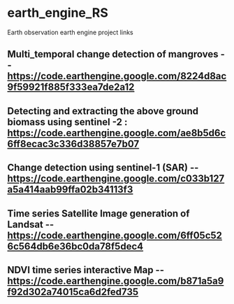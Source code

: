 # earth_engine_RS
Earth observation earth engine project links

## Multi_temporal change detection of mangroves -- https://code.earthengine.google.com/8224d8ac9f59921f885f333ea7de2a12

## Detecting and extracting the above ground biomass using sentinel -2 : https://code.earthengine.google.com/ae8b5d6c6ff8ecac3c336d38857e7b07

## Change detection using sentinel-1 (SAR) -- https://code.earthengine.google.com/c033b127a5a414aab99ffa02b34113f3

## Time series Satellite Image generation of Landsat -- https://code.earthengine.google.com/6ff05c526c564db6e36bc0da78f5dec4

## NDVI time series interactive Map -- https://code.earthengine.google.com/b871a5a9f92d302a74015ca6d2fed735

